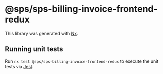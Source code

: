 # @sps/sps-billing-invoice-frontend-redux

This library was generated with [Nx](https://nx.dev).

## Running unit tests

Run `nx test @sps/sps-billing-invoice-frontend-redux` to execute the unit tests via [Jest](https://jestjs.io).

